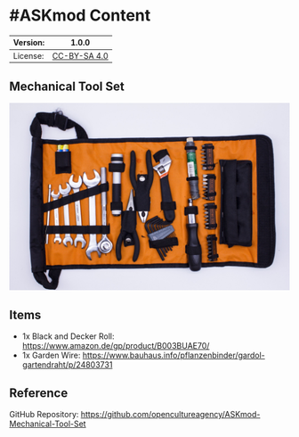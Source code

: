 # #ASKmod Content

| Version: | 1.0.0        |
| -------- | ------------ |
| License: | [CC-BY-SA 4.0](https://github.com/opencultureagency/ASKmod-Mechanical-Tool-Set/blob/main/LICENSE.md) |

## Mechanical Tool Set

![#ASKmod mechanical tool set](https://raw.githubusercontent.com/opencultureagency/ASKmod-Mechanical-Tool-Set/d4c07eb3afddaa17bd924d39073454983b1cd46e/images/ASKmod-Mechanical-Tool-Set.jpg)

## Items

- 1x Black and Decker Roll: https://www.amazon.de/gp/product/B003BUAE70/
- 1x Garden Wire: https://www.bauhaus.info/pflanzenbinder/gardol-gartendraht/p/24803731

## Reference

GitHub Repository: https://github.com/opencultureagency/ASKmod-Mechanical-Tool-Set